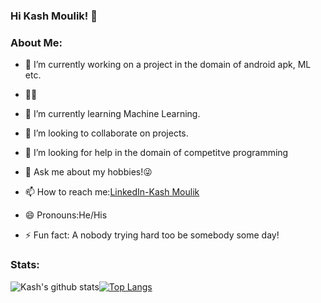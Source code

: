 ### Hi Kash Moulik! 👋

### About Me:
- 🔭 I’m currently working on a project in the domain of android apk, ML etc.
- 💪🏻 
- 🌱 I’m currently learning Machine Learning.
- 👯 I’m looking to collaborate on projects.
- 🤔 I’m looking for help in the domain of competitve programming
- 💬 Ask me about my hobbies!😜

- 📫 How to reach me:[LinkedIn-Kash Moulik](https://www.linkedin.com/in/kash-moulik-0348881a0/)
- 😄 Pronouns:He/His
- ⚡ Fun fact: A nobody trying  hard too be somebody some day!

### Stats:
  ![Kash's github stats](https://github-readme-stats.vercel.app/api?username=BlazeAxel99&show_icons=true&theme=tokyonight)[![Top Langs](https://github-readme-stats.vercel.app/api/top-langs/?username=BlazeAxel99&layout=compact)](https://github.com/BlazeAxel99/github-readme-stats)
